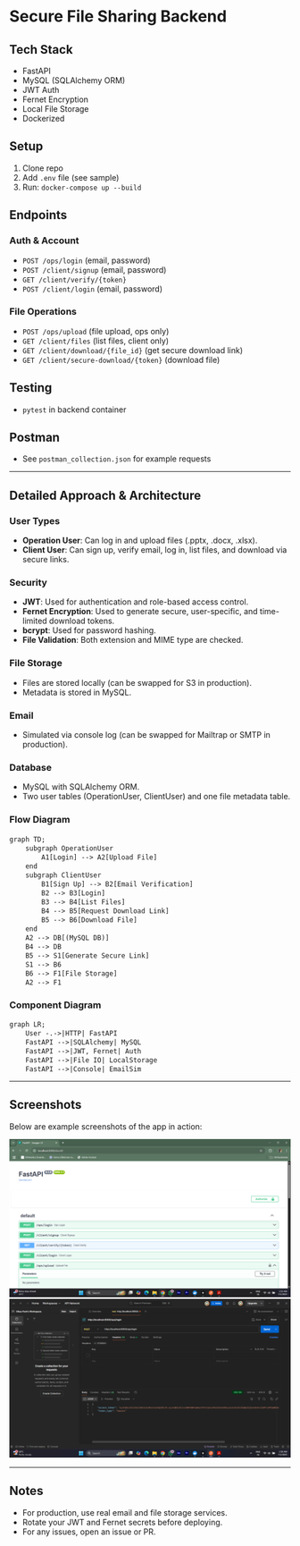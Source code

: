 # Secure File Sharing Backend

## Tech Stack
- FastAPI
- MySQL (SQLAlchemy ORM)
- JWT Auth
- Fernet Encryption
- Local File Storage
- Dockerized

## Setup
1. Clone repo
2. Add `.env` file (see sample)
3. Run: `docker-compose up --build`

## Endpoints
### Auth & Account
- `POST /ops/login` (email, password)
- `POST /client/signup` (email, password)
- `GET /client/verify/{token}`
- `POST /client/login` (email, password)

### File Operations
- `POST /ops/upload` (file upload, ops only)
- `GET /client/files` (list files, client only)
- `GET /client/download/{file_id}` (get secure download link)
- `GET /client/secure-download/{token}` (download file)

## Testing
- `pytest` in backend container

## Postman
- See `postman_collection.json` for example requests

---

## Detailed Approach & Architecture

### User Types
- **Operation User**: Can log in and upload files (.pptx, .docx, .xlsx).
- **Client User**: Can sign up, verify email, log in, list files, and download via secure links.

### Security
- **JWT**: Used for authentication and role-based access control.
- **Fernet Encryption**: Used to generate secure, user-specific, and time-limited download tokens.
- **bcrypt**: Used for password hashing.
- **File Validation**: Both extension and MIME type are checked.

### File Storage
- Files are stored locally (can be swapped for S3 in production).
- Metadata is stored in MySQL.

### Email
- Simulated via console log (can be swapped for Mailtrap or SMTP in production).

### Database
- MySQL with SQLAlchemy ORM.
- Two user tables (OperationUser, ClientUser) and one file metadata table.

### Flow Diagram

```mermaid
graph TD;
    subgraph OperationUser
        A1[Login] --> A2[Upload File]
    end
    subgraph ClientUser
        B1[Sign Up] --> B2[Email Verification]
        B2 --> B3[Login]
        B3 --> B4[List Files]
        B4 --> B5[Request Download Link]
        B5 --> B6[Download File]
    end
    A2 --> DB[(MySQL DB)]
    B4 --> DB
    B5 --> S1[Generate Secure Link]
    S1 --> B6
    B6 --> F1[File Storage]
    A2 --> F1
```

### Component Diagram

```mermaid
graph LR;
    User -.->|HTTP| FastAPI
    FastAPI -->|SQLAlchemy| MySQL
    FastAPI -->|JWT, Fernet| Auth
    FastAPI -->|File IO| LocalStorage
    FastAPI -->|Console| EmailSim
```

---

## Screenshots

Below are example screenshots of the app in action:

![Swagger UI](screenshots/swagger-ui.png)
![Postman Collection](screenshots/postman-demo.png)


---

## Notes
- For production, use real email and file storage services.
- Rotate your JWT and Fernet secrets before deploying.
- For any issues, open an issue or PR. 